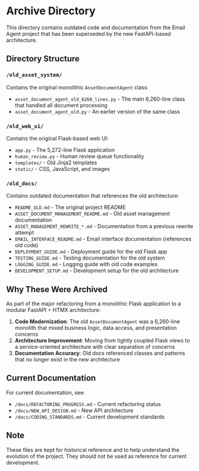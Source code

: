 # Archive Directory

This directory contains outdated code and documentation from the Email Agent project that has been superseded by the new FastAPI-based architecture.

## Directory Structure

### `/old_asset_system/`
Contains the original monolithic `AssetDocumentAgent` class:
- `asset_document_agent_old_6260_lines.py` - The main 6,260-line class that handled all document processing
- `asset_document_agent_old.py` - An earlier version of the same class

### `/old_web_ui/`
Contains the original Flask-based web UI:
- `app.py` - The 5,272-line Flask application
- `human_review.py` - Human review queue functionality
- `templates/` - Old Jinja2 templates
- `static/` - CSS, JavaScript, and images

### `/old_docs/`
Contains outdated documentation that references the old architecture:
- `README_OLD.md` - The original project README
- `ASSET_DOCUMENT_MANAGEMENT_README.md` - Old asset management documentation
- `ASSET_MANAGEMENT_REWRITE_*.md` - Documentation from a previous rewrite attempt
- `EMAIL_INTERFACE_README.md` - Email interface documentation (references old code)
- `DEPLOYMENT_GUIDE.md` - Deployment guide for the old Flask app
- `TESTING_GUIDE.md` - Testing documentation for the old system
- `LOGGING_GUIDE.md` - Logging guide with old code examples
- `DEVELOPMENT_SETUP.md` - Development setup for the old architecture

## Why These Were Archived

As part of the major refactoring from a monolithic Flask application to a modular FastAPI + HTMX architecture:

1. **Code Modernization**: The old `AssetDocumentAgent` was a 6,260-line monolith that mixed business logic, data access, and presentation concerns
2. **Architecture Improvement**: Moving from tightly coupled Flask views to a service-oriented architecture with clear separation of concerns
3. **Documentation Accuracy**: Old docs referenced classes and patterns that no longer exist in the new architecture

## Current Documentation

For current documentation, see:
- `/docs/REFACTORING_PROGRESS.md` - Current refactoring status
- `/docs/NEW_API_DESIGN.md` - New API architecture
- `/docs/CODING_STANDARDS.md` - Current development standards

## Note

These files are kept for historical reference and to help understand the evolution of the project. They should not be used as reference for current development.
